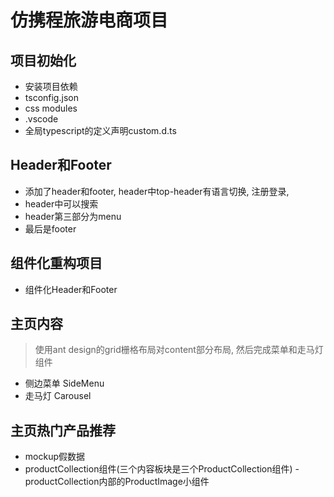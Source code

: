 # 仿携程旅游电商项目
## 项目初始化
- 安装项目依赖
- tsconfig.json
- css modules
- .vscode
- 全局typescript的定义声明custom.d.ts
## Header和Footer
- 添加了header和footer, header中top-header有语言切换, 注册登录,
- header中可以搜索
- header第三部分为menu
- 最后是footer

## 组件化重构项目
- 组件化Header和Footer

## 主页内容
> 使用ant design的grid栅格布局对content部分布局, 然后完成菜单和走马灯组件
- 侧边菜单 SideMenu
- 走马灯 Carousel
## 主页热门产品推荐
- mockup假数据
- productCollection组件(三个内容板块是三个ProductCollection组件)
-productCollection内部的ProductImage小组件
